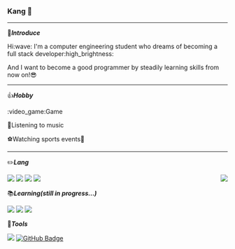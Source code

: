 ### Kang :boy: 
* * *

:bow:***Introduce***
<div>
  <p>
   Hi:wave:
   I'm a computer engineering student who dreams of becoming a full stack</span> developer:high_brightness:
   
   And I want to become a good programmer by steadily learning skills from now on!:sunglasses:
  </p>
</div>

* * *

:thumbsup:***Hobby***

<p>
:video_game:Game 
 
:musical_note:Listening to music
 
:soccer:Watching sports events:basketball:
</p>

* * *

:pencil2:***Lang***

<img src="https://img.shields.io/badge/Python-3776AB?style=flat&logo=Python&logoColor=white"> <img src="https://img.shields.io/badge/C-A8B9CC?style=flat&logo=C&logoColor=black"> <img src="https://img.shields.io/badge/C++-00599C?style=flat&logo=cplusplus&logoColor=black"> <img src="https://img.shields.io/badge/Java-007396?style=flat&logo=Java&logoColor=white"> <img align='right' src="http://mazassumnida.wtf/api/v2/generate_badge?boj=tnqkr3494"> 

:books:***Learning(still in progress...)***

<img src="https://img.shields.io/badge/Html-E34F26?style=flat&logo=Html5&logoColor=white"> <img src="https://img.shields.io/badge/CSS-1572B6?style=flat&logo=CSS3&logoColor=white"> <img src="https://img.shields.io/badge/JavaScript-F7DF1E?style=flat&logo=Javascript&logoColor=white"> 

 
:wrench:***Tools***

<img src="https://img.shields.io/badge/Git-05032?style=flat&logo=Git&logoColor=white"> [![GitHub Badge](https://img.shields.io/badge/GitHub-181717?style=flat&logo=GitHub&logoColor=white)](https://github.com/tnqkr3494) 
